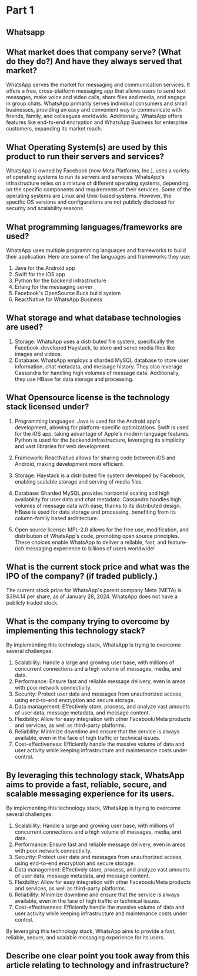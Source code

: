 # Part 1
## Whatsapp

## What market does that company serve? (What do they do?) And have they always served that market?


WhatsApp serves the market for messaging and communication services. It offers a free, cross-platform messaging app that allows users to send text messages, make voice and video calls, share files and media, and engage in group chats. WhatsApp primarily serves individual consumers and small businesses, providing an easy and convenient way to communicate with friends, family, and colleagues worldwide. Additionally, WhatsApp offers features like end-to-end encryption and WhatsApp Business for enterprise customers, expanding its market reach.


## What Operating System(s) are used by this product to run their servers and services?

WhatsApp is owned by Facebook (now Meta Platforms, Inc.), uses a variety of operating systems to run its servers and services. WhatsApp's infrastructure relies on a mixture of different operating systems, depending on the specific components and requirements of their services. Some of the operating systems are Linux and Unix-based systems. However, the specific OS versions and configurations are not publicly disclosed for security and scalability reasons


## What programming languages/frameworks are used?
WhatsApp uses multiple programming languages and frameworks to build their application. Here are some of the languages and frameworks they use:
1. Java for the Android app
2. Swift for the iOS app
3. Python for the backend infrastructure
4. Erlang for the messaging server
5. Facebook's OpenSource Buck build system
6. ReactNative for WhatsApp Business

## What storage and what database technologies are used?
1. Storage: WhatsApp uses a distributed file system, specifically the Facebook-developed Haystack, to store and serve media files like images and videos.
2. Database: WhatsApp employs a sharded MySQL database to store user information, chat metadata, and message history. They also leverage Cassandra for handling high volumes of message data. Additionally, they use HBase for data storage and processing.


## What Opensource license is the technology stack licensed under?
1. Programming languages:
Java is used for the Android app's development, allowing for platform-specific optimizations.
Swift is used for the iOS app, taking advantage of Apple's modern language features.
Python is used for the backend infrastructure, leveraging its simplicity and vast libraries for web development.
2. Framework:
ReactNative allows for sharing code between iOS and Android, making development more efficient.
3. Storage:
Haystack is a distributed file system developed by Facebook, enabling scalable storage and serving of media files.

4. Database:
Sharded MySQL provides horizontal scaling and high availability for user data and chat metadata.
Cassandra handles high volumes of message data with ease, thanks to its distributed design.
HBase is used for data storage and processing, benefiting from its column-family based architecture.

5. Open source license:
MPL-2.0 allows for the free use, modification, and distribution of WhatsApp's code, promoting open source principles.
These choices enable WhatsApp to deliver a reliable, fast, and feature-rich messaging experience to billions of users worldwide!


## What is the current stock price and what was the IPO of the company? (if traded publicly.)
The current stock price for WhatsApp's parent company Meta (META) is $394.14 per share, as of January 28, 2024. WhatsApp does not have a publicly traded stock. 

## What is the company trying to overcome by implementing this technology stack?

By implementing this technology stack, WhatsApp is trying to overcome several challenges:

1. Scalability: Handle a large and growing user base, with millions of concurrent connections and a high volume of messages, media, and data.
2. Performance: Ensure fast and reliable message delivery, even in areas with poor network connectivity.
3. Security: Protect user data and messages from unauthorized access, using end-to-end encryption and secure storage.
4. Data management: Effectively store, process, and analyze vast amounts of user data, message metadata, and message content.
5. Flexibility: Allow for easy integration with other Facebook/Meta products and services, as well as third-party platforms.
6. Reliability: Minimize downtime and ensure that the service is always available, even in the face of high traffic or technical issues.
7. Cost-effectiveness: Efficiently handle the massive volume of data and user activity while keeping infrastructure and maintenance costs under control.
## By leveraging this technology stack, WhatsApp aims to provide a fast, reliable, secure, and scalable messaging experience for its users.

By implementing this technology stack, WhatsApp is trying to overcome several challenges:

1. Scalability: Handle a large and growing user base, with millions of concurrent connections and a high volume of messages, media, and data.
2. Performance: Ensure fast and reliable message delivery, even in areas with poor network connectivity.
3. Security: Protect user data and messages from unauthorized access, using end-to-end encryption and secure storage.
4. Data management: Effectively store, process, and analyze vast amounts of user data, message metadata, and message content.
5. Flexibility: Allow for easy integration with other Facebook/Meta products and services, as well as third-party platforms.
6. Reliability: Minimize downtime and ensure that the service is always available, even in the face of high traffic or technical issues.
7. Cost-effectiveness: Efficiently handle the massive volume of data and user activity while keeping infrastructure and maintenance costs under control.

By leveraging this technology stack, WhatsApp aims to provide a fast, reliable, secure, and scalable messaging experience for its users.

## Describe one clear point you took away from this article relating to technology and infrastructure?

 